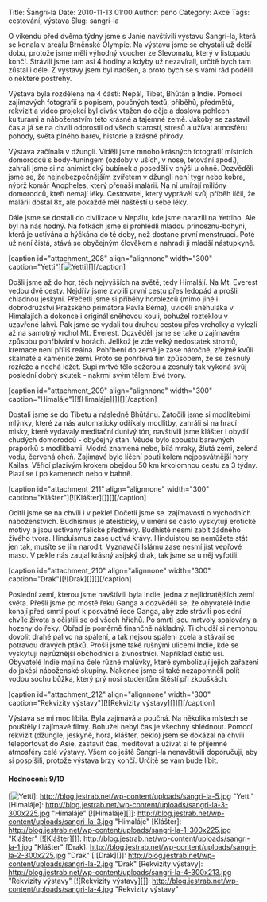 Title: Šangri-la
Date: 2010-11-13 01:00
Author: peno
Category: Akce
Tags: cestování, výstava
Slug: sangri-la

O víkendu před dvěma týdny jsme s Janie navštívili výstavu Šangri-la,
která se konala v areálu Brněnské Olympie. Na výstavu jsme se chystali
už delší dobu, protože jsme měli výhodný voucher ze Slevomatu, který v
listopadu končí. Strávili jsme tam asi 4 hodiny a kdyby už nezavírali,
určitě bych tam zůstal i déle. Z výstavy jsem byl nadšen, a proto bych
se s vámi rád podělil o některé postřehy.

Výstava byla rozdělena na 4 části: Nepál, Tibet, Bhůtán a Indie. Pomocí
zajímavých fotografií s popisem, poučných textů, příběhů, předmětů,
rekvizit a video projekcí byl divák vtažen do děje a doslova pohlcen
kulturami a náboženstvím této krásné a tajemné země. Jakoby se zastavil
čas a já se na chvíli odprostil od všech starostí, stresů a užíval
atmosféru pohody, světa plného barev, historie a krásné přírody.

Výstava začínala v džungli. Viděli jsme mnoho krásných fotografií
místních domorodců s body-tuningem (ozdoby v uších, v nose, tetování
apod.), zahráli jsme si na animistický bubínek a poseděli v chýši u
ohně. Dozvěděli jsme se, že nejnebezpečnějším zvířetem v džungli není
tygr nebo kobra, nýbrž komár Anopheles, který přenáší malárii. Na ní
umírají milióny domorodců, kteří nemají léky. Cestovatel, který vyprávěl
svůj příběh líčil, že malárii dostal 8x, ale pokaždé měl naštěstí u sebe
léky.

Dále jsme se dostali do civilizace v Nepálu, kde jsme narazili na
Yettiho. Ale byl na nás hodný. Na fotkách jsme si prohlédli mladou
princeznu-bohyni, která je uctívána a hýčkána do té doby, než dostane
první menstruaci. Poté už není čistá, stává se obyčejným člověkem a
nahradí ji mladší nástupkyně.

[caption id="attachment\_208" align="alignnone" width="300"
caption="Yetti"][![Yetti][]][][/caption]

Došli jsme až do hor, těch nejvyšších na světě, tedy Himalájí. Na Mt.
Everest vedou dvě cesty. Nejdřív jsme zvolili první cestu přes ledopád a
prošli chladnou jeskyni. Přečetli jsme si příběhy horolezců (mimo jiné i
dobrodružství Pražského primátora Pavla Béma), uviděli sněhuláka v
Himalájích a dokonce i originál sněhovou kouli, bohužel rozteklou v
uzavřené lahvi. Pak jsme se vydali tou druhou cestou přes vrcholky a
vylezli až na samotný vrchol Mt. Everest. Dozvěděli jsme se také o
zajímavém způsobu pohřbívání v horách. Jelikož je zde velký nedostatek
stromů, kremace není příliš reálná. Pohřbení do země je zase náročné,
zřejmě kvůli skalnaté a kamenité zemi. Proto se pohřbívá tím způsobem,
že se zesnulý rozřeže a nechá ležet. Supi mrtvé tělo sežerou a zesnulý
tak vykoná svůj poslední dobrý skutek - nakrmí svým tělem živé tvory.

[caption id="attachment\_209" align="alignnone" width="300"
caption="Himaláje"][![Himaláje][]][][/caption]

Dostali jsme se do Tibetu a následně Bhůtánu. Zatočili jsme si
modlitebími mlýnky, které za nás automaticky odříkaly modlitby, zahráli
si na hrací misky, které vydávaly meditační dunivý tón, navštívili jsme
klášter i obydlí chudých domorodců - obyčejný stan. Všude bylo spoustu
barevných praporků s modlitbami. Modrá znamená nebe, bílá mraky, žlutá
zemi, zelená vodu, červená oheň. Zajímavé bylo líčení pouti kolem
nejposvátnější hory Kailas. Věřící plazivým krokem obejdou 50 km
krkolomnou cestu za 3 týdny. Plazí se i po kamenech nebo v bahně.

[caption id="attachment\_211" align="alignnone" width="300"
caption="Klášter"][![Klášter][]][][/caption]

Ocitli jsme se na chvíli i v pekle! Dočetli jsme se  zajímavosti o
východních náboženstvích. Budhismus je ateistický, v umění se často
vyskytují erotické motivy a jsou uctívány falické předměty. Budhisté
nesmí zabít žádného živého tvora. Hinduismus zase uctívá krávy.
Hinduistou se nemůžete stát jen tak, musíte se jím narodit. Vyznavači
Islámu zase nesmí jíst vepřové maso. V pekle nás zaujal krásný asijský
drak, tak jsme se u něj vyfotili.

[caption id="attachment\_210" align="alignnone" width="300"
caption="Drak"][![Drak][]][][/caption]

Poslední zemí, kterou jsme navštívili byla Indie, jedna z
nejlidnatějších zemí světa. Přešli jsme po mostě řeku Ganga a dozvěděli
se, že obyvatelé Indie konají před smrtí pouť k posvátné řece Ganga, aby
zde strávili poslední chvíle života a očistili se od všech hříchů. Po
smrti jsou mrtvoly spalovány a hozeny do řeky. Obřad je poměrně finančně
nákladný. Ti chudší si nemohou dovolit drahé palivo na spálení, a tak
nejsou spáleni zcela a stávají se potravou dravých ptáků. Prošli jsme
také rušnými ulicemi Indie, kde se vyskytují nejrůznější obchodníci a
živnostníci. Například čistič uší. Obyvatelé Indie mají na čele různé
malůvky, které symbolizují jejich zařazení do jakési náboženské skupiny.
Nakonec jsme si také nezapomněli polít vodou sochu bůžka, který prý nosí
studentům štěstí při zkouškách.

[caption id="attachment\_212" align="alignnone" width="300"
caption="Rekvizity výstavy"][![Rekvizity výstavy][]][][/caption]

Výstava se mi moc líbila. Byla zajímavá a poučná. Na několika místech se
pouštěly i zajímavé filmy. Bohužel nebyl čas je všechny shlédnout.
Pomocí rekvizit (džungle, jeskyně, hora, klášter, peklo) jsem se dokázal
na chvíli teleportovat do Asie, zastavit čas, meditovat a užívat si té
příjemné atmosféry celé výstavy. Všem co ještě Šangri-la nenavštívili
doporučuji, aby si pospíšili, protože výstava brzy končí. Určitě se vám
bude líbit.

#### Hodnocení: 9/10

  [Yetti]: http://blog.jestrab.net/wp-content/uploads/sangri-la-5-300x176.jpg
    "Yetti"
  [![Yetti][]]: http://blog.jestrab.net/wp-content/uploads/sangri-la-5.jpg
    "Yetti"
  [Himaláje]: http://blog.jestrab.net/wp-content/uploads/sangri-la-3-300x225.jpg
    "Himaláje"
  [![Himaláje][]]: http://blog.jestrab.net/wp-content/uploads/sangri-la-3.jpg
    "Himaláje"
  [Klášter]: http://blog.jestrab.net/wp-content/uploads/sangri-la-1-300x225.jpg
    "Klášter"
  [![Klášter][]]: http://blog.jestrab.net/wp-content/uploads/sangri-la-1.jpg
    "Klášter"
  [Drak]: http://blog.jestrab.net/wp-content/uploads/sangri-la-2-300x225.jpg
    "Drak"
  [![Drak][]]: http://blog.jestrab.net/wp-content/uploads/sangri-la-2.jpg
    "Drak"
  [Rekvizity výstavy]: http://blog.jestrab.net/wp-content/uploads/sangri-la-4-300x213.jpg
    "Rekvizity výstavy"
  [![Rekvizity výstavy][]]: http://blog.jestrab.net/wp-content/uploads/sangri-la-4.jpg
    "Rekvizity výstavy"
